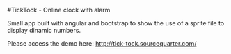 #TickTock - Online clock with alarm

Small app built with angular and bootstrap to show the use of a sprite file to display dinamic numbers.


Please access the demo here: http://tick-tock.sourcequarter.com/
